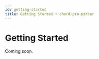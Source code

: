 ```yaml
---
id: getting-started
title: Getting Started ∙ chord-pro-parser
---
```


# Getting Started

Coming soon.
